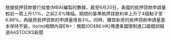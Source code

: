根據抵押貸款銀行協會(MBA)編製的數據，截至6月20日，美國的抵押貸款申請量較前一周上升1.1%，之前2.6%降幅。期間的基準抵押貸款利率上升了4個點子至6.88%。再融資抵押貸款的申請量增長3%。同時，購買新房的抵押貸款申請量基本保持不變。(to/m)相關內容EN+：俄鋁(00486.HK)傳遭美國限制進口屬錯誤報道AASTOCKS新聞